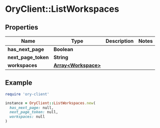 # OryClient::ListWorkspaces

## Properties

| Name | Type | Description | Notes |
| ---- | ---- | ----------- | ----- |
| **has_next_page** | **Boolean** |  |  |
| **next_page_token** | **String** |  |  |
| **workspaces** | [**Array&lt;Workspace&gt;**](Workspace.md) |  |  |

## Example

```ruby
require 'ory-client'

instance = OryClient::ListWorkspaces.new(
  has_next_page: null,
  next_page_token: null,
  workspaces: null
)
```

